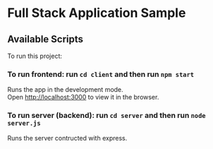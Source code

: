 # Full Stack Application Sample

## Available Scripts

To run this project:

### To run frontend: run `cd client` and then run `npm start`

Runs the app in the development mode.\
Open [http://localhost:3000](http://localhost:3000) to view it in the browser.

### To run server (backend): run `cd server` and then run `node server.js`

Runs the server contructed with express.
